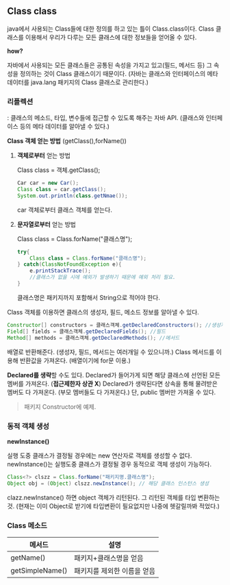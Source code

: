 ## Class class

java에서 사용되는 Class들에 대한 정의를 하고 있는 틀이 Class.class이다. Class 클래스를 이용해서 우리가 다루는 모든 클래스에 대한 정보들을 얻어올 수 있다.

**how?**

자바에서 사용되는 모든 클래스들은 공통된 속성을 가지고 있고(필드, 메서드 등) 그 속성을 정의하는 것이 Class 클래스이기 때문이다. (자바는 클래스와 인터페이스의 메타 데이터를 java.lang 패키지의 Class 클래스로 관리한다.)



### 리플렉션

: 클래스의 메소드, 타입, 변수들에 접근할 수 있도록 해주는 자바 API. (클래스와 인터페이스 등의 메타 데이터를 알아낼 수 있다.)

[^메타데이터]: 클래스의 이름, 생성자 정보, 필드 정보, 메소드 정보

**Class 객체 얻는 방법** (getClass(),forName())

1. **객체로부터** 얻는 방법

   Class class = 객체.getClass();

   ```java
   Car car = new Car();
   Class class = car.getClass();
   System.out.println(class.getNmae());
   ```

   car 객체로부터 클래스 객체를 얻는다.

2. **문자열로부터** 얻는 방법

   Class class = Class.forName("클래스명");

   ```java
   try{
       Class class = Class.forName("클래스명");
   } catch(ClassNotFoundException e){
       e.printStackTrace();
       //클래스가 없을 시에 예외가 발생하기 때문에 예외 처리 필요.
   }
   ```

   클래스명은 패키지까지 포함해서 String으로 적어야 한다.

Class 객체를 이용하면 클래스의 생성자, 필드, 메소드 정보를 알아낼 수 있다.

```java
Constructor[] constructors = 클래스객체.getDeclaredConstructors(); //생성자
Field[] fields = 클래스객체.getDeclaredFields(); //필드
Method[] methods = 클래스객체.getDeclaredMethods(); //메서드
```

배열로 반환해준다. (생성자, 필드, 메서드는 여러개일 수 있으니까.) Class 메서드를 이용해 반환값을 가져온다. (배열이기에 for문 이용.)

**Declared를 생략**할 수도 있다. Declared가 들어가게 되면 해당 클래스에 선언된 모든 멤버를 가져온다. (**접근제한자 상관 X**) Declared가 생략된다면 상속을 통해 물려받은 멤버도 다 가져온다. (부모 멤버들도 다 가져온다.) 단, public 멤버만 가져올 수 있다.

> 패키지 Constructor에 예제.



### 동적 객체 생성

**newInstance()**

실행 도중 클래스가 결정될 경우에는 new 연산자로 객체를 생성할 수 없다. newInstance()는 실행도중 클래스가 결정될 경우 동적으로 객체 생성이 가능하다. 

```java
Class<?> clszz = Class.forName("패키지명.클래스명"); 
Object obj = (Object) clszz.newInstance(); // 해당 클래스 인스턴스 생성
```

clazz.newInstance() 하면 object 객체가 리턴된다. 그 리턴된 객체를 타입 변환하는 것. (현재는 이미 Object로 받기에 타입변환이 필요없지만 나중에 헷갈릴까봐 적었다.)



### Class 메소드

| 메서드          | 설명                        |
| --------------- | --------------------------- |
| getName()       | 패키지+클래스명을 얻음      |
| getSimpleName() | 패키지를 제외한 이름을 얻음 |
